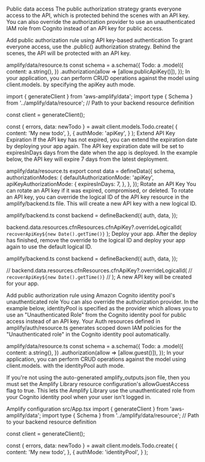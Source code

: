 Public data access
The public authorization strategy grants everyone access to the API, which is protected behind the scenes with an API key. You can also override the authorization provider to use an unauthenticated IAM role from Cognito instead of an API key for public access.

Add public authorization rule using API key-based authentication
To grant everyone access, use the .public() authorization strategy. Behind the scenes, the API will be protected with an API key.

amplify/data/resource.ts
const schema = a.schema({
  Todo: a
    .model({
      content: a.string(),
    })
    .authorization(allow => [allow.publicApiKey()]),
});
In your application, you can perform CRUD operations against the model using client.models.<model-name> by specifying the apiKey auth mode.

import { generateClient } from 'aws-amplify/data';
import type { Schema } from '../amplify/data/resource'; // Path to your backend resource definition

const client = generateClient<Schema>();

const { errors, data: newTodo } = await client.models.Todo.create(
  {
    content: 'My new todo',
  },
  {
    authMode: 'apiKey',
  }
);
Extend API Key Expiration
If the API key has not expired, you can extend the expiration date by deploying your app again. The API key expiration date will be set to expiresInDays days from the date when the app is deployed. In the example below, the API key will expire 7 days from the latest deployment.

amplify/data/resource.ts
export const data = defineData({
  schema,
  authorizationModes: {
    defaultAuthorizationMode: 'apiKey',
    apiKeyAuthorizationMode: {
      expiresInDays: 7,
    },
  },
});
Rotate an API Key
You can rotate an API key if it was expired, compromised, or deleted. To rotate an API key, you can override the logical ID of the API key resource in the amplify/backend.ts file. This will create a new API key with a new logical ID.

amplify/backend.ts
const backend = defineBackend({
  auth,
  data,
});

backend.data.resources.cfnResources.cfnApiKey?.overrideLogicalId(
  `recoverApiKey${new Date().getTime()}`
);
Deploy your app. After the deploy has finished, remove the override to the logical ID and deploy your app again to use the default logical ID.

amplify/backend.ts
const backend = defineBackend({
  auth,
  data,
});

// backend.data.resources.cfnResources.cfnApiKey?.overrideLogicalId(
//   `recoverApiKey${new Date().getTime()}`
// );
A new API key will be created for your app.

Add public authorization rule using Amazon Cognito identity pool's unauthenticated role
You can also override the authorization provider. In the example below, identityPool is specified as the provider which allows you to use an "Unauthenticated Role" from the Cognito identity pool for public access instead of an API key. Your Auth resources defined in amplify/auth/resource.ts generates scoped down IAM policies for the "Unauthenticated role" in the Cognito identity pool automatically.

amplify/data/resource.ts
const schema = a.schema({
  Todo: a
    .model({
      content: a.string(),
    })
    .authorization(allow => [allow.guest()]),
});
In your application, you can perform CRUD operations against the model using client.models.<model-name> with the identityPool auth mode.

If you're not using the auto-generated amplify_outputs.json file, then you must set the Amplify Library resource configuration's allowGuestAccess flag to true. This lets the Amplify Library use the unauthenticated role from your Cognito identity pool when your user isn't logged in.

Amplify configuration
src/App.tsx
import { generateClient } from 'aws-amplify/data';
import type { Schema } from '../amplify/data/resource'; // Path to your backend resource definition

const client = generateClient<Schema>();

const { errors, data: newTodo } = await client.models.Todo.create(
  {
    content: 'My new todo',
  },
  {
    authMode: 'identityPool',
  }
);